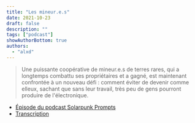 ```yaml
---
title: "Les mineur.e.s"
date: 2021-10-23
draft: false
description: ""
tags: ["podcast"]
showAuthorBottom: true
authors:
  - "alxd"
---
```


> Une puissante coopérative de mineur.e.s de terres rares, qui a longtemps combattu ses propriétaires et a gagné, est maintenant confrontée à un nouveau défi : comment éviter de devenir comme elleux, sachant que sans leur travail, très peu de gens pourront produire de l'électronique.

- [Épisode du podcast Solarpunk Prompts](https://podcast.tomasino.org/@SolarpunkPrompts/episodes/the-miners)
- [Transcription](https://wiki.tomasino.org/writing/Solarpunk-Prompts---The-Miners)

